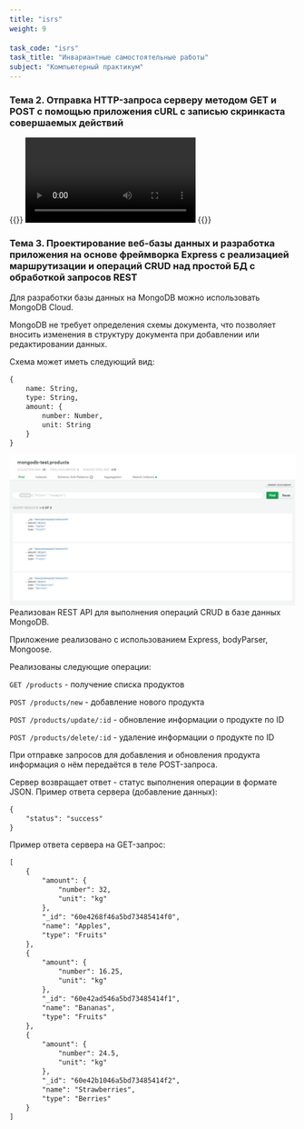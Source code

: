 ```yaml
---
title: "isrs"
weight: 9

task_code: "isrs"
task_title: "Инвариантные самостоятельные работы"
subject: "Компьютерный практикум"
---
```


### Тема 2. Отправка HTTP-запроса серверу методом GET и POST с помощью приложения cURL с записью скринкаста совершаемых действий

{{<rawhtml>}}
    <video>
     <source src="[URL](https://github.com/DanilaIsaichev/CPISR2/blob/main/isr2.mp4)">
    </video>
{{</rawhtml>}}

### Тема 3. Проектирование веб-базы данных и разработка приложения на основе фреймворка Express с реализацией маршрутизации и операций CRUD над простой БД с обработкой запросов REST
Для разработки базы данных на MongoDB можно использовать MongoDB Cloud.

MongoDB не требует определения схемы документа, что позволяет вносить изменения в структуру документа при добавлении или редактировании данных.

Схема может иметь следующий вид:
```
{
    name: String,
    type: String,
    amount: {
        number: Number,
        unit: String
    }
}
```
![ИСР тема 3 задание 3](/comppract/cp/isr/t3/task-3.png)
Реализован REST API для выполнения операций CRUD в базе данных MongoDB.

Приложение реализовано с использованием Express, bodyParser, Mongoose.

Реализованы следующие операции:

`GET /products` - получение списка продуктов

`POST /products/new` - добавление нового продукта

`POST /products/update/:id` - обновление информации о продукте по ID

`POST /products/delete/:id` - удаление информации о продукте по ID

При отправке запросов для добавления и обновления продукта информация о нём передаётся в теле POST-запроса.

Сервер возвращает ответ - статус выполнения операции в формате JSON. Пример ответа сервера (добавление данных):
```
{
    "status": "success"
}
```

Пример ответа сервера на GET-запрос:
```
[
    {
        "amount": {
            "number": 32,
            "unit": "kg"
        },
        "_id": "60e4268f46a5bd73485414f0",
        "name": "Apples",
        "type": "Fruits"
    },
    {
        "amount": {
            "number": 16.25,
            "unit": "kg"
        },
        "_id": "60e42ad546a5bd73485414f1",
        "name": "Bananas",
        "type": "Fruits"
    },
    {
        "amount": {
            "number": 24.5,
            "unit": "kg"
        },
        "_id": "60e42b1046a5bd73485414f2",
        "name": "Strawberries",
        "type": "Berries"
    }
]
```

